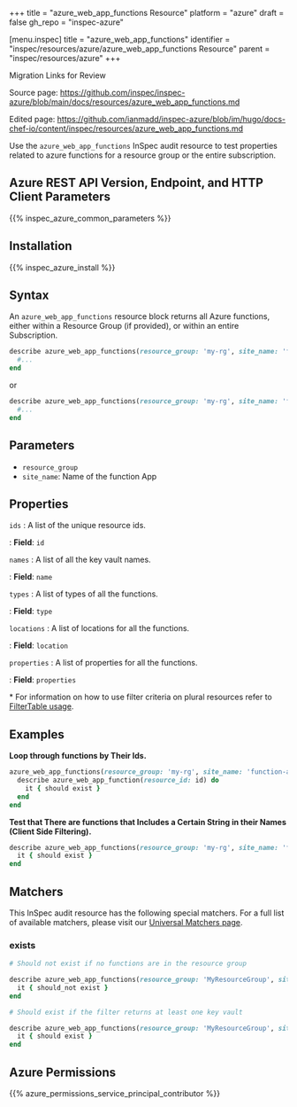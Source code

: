 +++
title = "azure_web_app_functions Resource"
platform = "azure"
draft = false
gh_repo = "inspec-azure"

[menu.inspec]
title = "azure_web_app_functions"
identifier = "inspec/resources/azure/azure_web_app_functions Resource"
parent = "inspec/resources/azure"
+++

<div class="admonition-note">
<p class="admonition-note-title">Migration Links for Review</p>
<div class="admonition-note-text">
<p>Source page: <a href="https://github.com/inspec/inspec-azure/blob/main/docs/resources/azure_web_app_functions.md">https://github.com/inspec/inspec-azure/blob/main/docs/resources/azure_web_app_functions.md</a></p>
<p>Edited page: <a href="https://github.com/ianmadd/inspec-azure/blob/im/hugo/docs-chef-io/content/inspec/resources/azure_web_app_functions.md">https://github.com/ianmadd/inspec-azure/blob/im/hugo/docs-chef-io/content/inspec/resources/azure_web_app_functions.md</a></p>
</div>
</div>


Use the `azure_web_app_functions` InSpec audit resource to test properties related to azure functions for a resource group or the entire subscription.

## Azure REST API Version, Endpoint, and HTTP Client Parameters

{{% inspec_azure_common_parameters %}}

## Installation

{{% inspec_azure_install %}}

## Syntax

An `azure_web_app_functions` resource block returns all Azure functions, either within a Resource Group (if provided), or within an entire Subscription.
```ruby
describe azure_web_app_functions(resource_group: 'my-rg', site_name: 'function-app-http') do
  #...
end
```
or
```ruby
describe azure_web_app_functions(resource_group: 'my-rg', site_name: 'function-app-http') do
  #...
end
```

## Parameters

- `resource_group` 
- `site_name`: Name of the function App 

## Properties

`ids`
: A list of the unique resource ids.

: **Field**: `id`

`names`
: A list of all the key vault names.

: **Field**: `name`

`types`
: A list of types of all the functions.

: **Field**: `type`

`locations`
: A list of locations for all the functions.

: **Field**: `location`

`properties`
: A list of properties for all the functions.

: **Field**: `properties`

<superscript>*</superscript> For information on how to use filter criteria on plural resources refer to [FilterTable usage](https://github.com/inspec/inspec/blob/master/dev-docs/filtertable-usage.md).

## Examples

**Loop through functions by Their Ids.**

```ruby
azure_web_app_functions(resource_group: 'my-rg', site_name: 'function-app-http').ids.each do |id|
  describe azure_web_app_function(resource_id: id) do
    it { should exist }
  end
end  
```     
**Test that There are functions that Includes a Certain String in their Names (Client Side Filtering).**

```ruby
describe azure_web_app_functions(resource_group: 'my-rg', site_name: 'function-app-http').where { name.include?('queue') } do
  it { should exist }
end
```    

## Matchers

This InSpec audit resource has the following special matchers. For a full list of available matchers, please visit our [Universal Matchers page](https://www.inspec.io/docs/reference/matchers/).

### exists

```ruby
# Should not exist if no functions are in the resource group

describe azure_web_app_functions(resource_group: 'MyResourceGroup', site_name: 'function-app-http') do
  it { should_not exist }
end

# Should exist if the filter returns at least one key vault

describe azure_web_app_functions(resource_group: 'MyResourceGroup', site_name: 'function-app-http') do
  it { should exist }
end
```

## Azure Permissions

{{% azure_permissions_service_principal_contributor %}}
